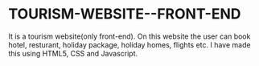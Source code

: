 # TOURISM-WEBSITE--FRONT-END
It is a tourism website(only front-end). On this website the user can book hotel, resturant, holiday package, holiday homes, flights etc. I have made this using HTML5, CSS and Javascript.
